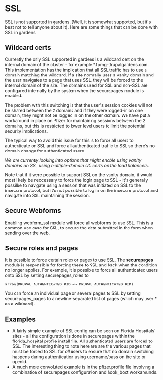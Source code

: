 SSL
===

SSL is not supported in gardens. (Well, it is somewhat supported, but it's best not to tell anyone about it).  Here are some things that can be done with SSL in gardens.


Wildcard certs
--------------

Currently the only SSL supported in gardens is a wildcard cert on the internal domain of the cluster - for example *.fpmg-drupalgardens.com.  This implementation has the implication that all SSL traffic has to use a domain matching the wildcard.  If a site normally uses a vanity domain and the user navigates to a page that uses SSL, they will be forced to the internal domain of the site.  The domains used for SSL and non-SSL are configured internally by the system when the securepages module is enabled.

The problem with this switching is that the user's session cookies will not be shared between the 2 domains and if they were logged-in on one domain, they might not be logged in on the other domain.  We have put a workaround in place on Pfizer for maintaining sessions between the 2 domains, but this is restricted to lower level users to limit the potential security implications.

The typical way to avoid this issue for this is to force all users to authenticate on SSL and force all authenticated traffic to SSL so there's no domain change for authenticated users.

*We are currently looking into options that might enable using vanity domains on SSL using multiple-domain UC certs on the load balancers.*

Note that if it were possible to support SSL on the vanity domain, it would most likely be neccessary to force the login page to SSL - it's generally possilbe to navigate using a session that was initiated on SSL to the insecure protocol, but it's not possible to log in on the insecure  protocol and navigate into SSL maintaining the session.

Secure Webforms
---------------
Enabling webform_ssl module will force all webforms to use SSL.  This is a common use case for SSL, to secure the data submitted in the form when sending over the web.


Secure roles and pages
----------------------

It is possible to force certain roles or pages to use SSL.  The **securepages** module is responsible for forcing these to SSL and back when the condition no longer applies. For example, it is possible to force all authenticated users onto SSL by setting securepages_roles to 

`array(DRUPAL_AUTHENTICATED_RID => DRUPAL_AUTHENTICATED_RID)`

You can force an individual page or several pages to SSL by setting securepages_pages to a newline-separated list of pages (which may user * as a wildcard).

Examples
--------

 - A fairly simple example of SSL config can be seen on Florida Hospitals' sites - all the configuration is done in securepages within the florida_hospital profile install file.  All authenticated users are forced to SSL.  The interesting thing to note here are are the various pages that must be forced to SSL for *all* users to ensure that no domain switching happens during authentication using username/pass on the site or openid.
 - A much more convoluted example is in the pfizer.profile file involving a combination of securepages configuration and hook_boot workarounds.
